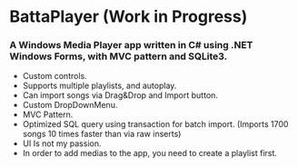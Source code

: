 # BattaPlayer (Work in Progress)

### A Windows Media Player app written in C# using .NET Windows Forms, with MVC pattern and SQLite3.

- Custom controls.
- Supports multiple playlists, and autoplay. 
- Can import songs via Drag&Drop and Import button.
- Custom DropDownMenu.
- MVC Pattern.
- Optimized SQL query using transaction for batch import. (Imports 1700 songs 10 times faster than via raw inserts)
- UI Is not my passion.
- In order to add medias to the app, you need to create a playlist first.
